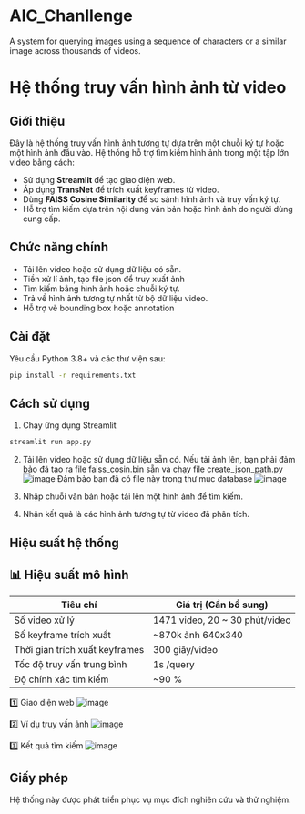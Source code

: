 # AIC_Chanllenge
A system for querying images using a sequence of characters or a similar image across thousands of videos.

# Hệ thống truy vấn hình ảnh từ video 

##  Giới thiệu
Đây là hệ thống truy vấn hình ảnh tương tự dựa trên một chuỗi ký tự hoặc một hình ảnh đầu vào. Hệ thống hỗ trợ tìm kiếm hình ảnh trong một tập lớn video bằng cách:
- Sử dụng **Streamlit** để tạo giao diện web.
- Áp dụng **TransNet** để trích xuất keyframes từ video.
- Dùng **FAISS Cosine Similarity** để so sánh hình ảnh và truy vấn ký tự.
- Hỗ trợ tìm kiếm dựa trên nội dung văn bản hoặc hình ảnh do người dùng cung cấp.

##  Chức năng chính
- Tải lên video hoặc sử dụng dữ liệu có sẵn.
- Tiền xử lí ảnh, tạo file json để truy xuất ảnh
- Tìm kiếm bằng hình ảnh hoặc chuỗi ký tự.
- Trả về hình ảnh tương tự nhất từ bộ dữ liệu video.
- Hỗ trợ vẽ bounding box hoặc annotation

##  Cài đặt
Yêu cầu Python 3.8+ và các thư viện sau:
```bash
pip install -r requirements.txt
```
## Cách sử dụng
1. Chạy ứng dụng Streamlit
```bash
streamlit run app.py
```
2. Tải lên video hoặc sử dụng dữ liệu sẵn có.
   Nếu tải ảnh lên, bạn phải đảm bảo đã tạo ra file faiss_cosin.bin sẵn và chạy file create_json_path.py
   ![image](https://github.com/user-attachments/assets/7a57f597-14b1-4181-8c7b-206b96a37e43)
   Đảm bảo bạn đã có file này trong thư mục database
   ![image](https://github.com/user-attachments/assets/c59b4d02-6df7-4b07-970e-adb86f593cb5)


4. Nhập chuỗi văn bản hoặc tải lên một hình ảnh để tìm kiếm.
5. Nhận kết quả là các hình ảnh tương tự từ video đã phân tích.
## Hiệu suất hệ thống
## 📊 Hiệu suất mô hình

| Tiêu chí                     | Giá trị (Cần bổ sung)   |
|-----------------------------|----------------------|
| Số video xử lý              | 1471 video, 20 ~ 30 phút/video           |
| Số keyframe trích xuất | ~870k ảnh 640x340 |
| Thời gian trích xuất keyframes | 300 giây/video    |
| Tốc độ truy vấn trung bình  | 1s /query        |
| Độ chính xác tìm kiếm       | ~90 %               |



1️⃣ Giao diện web
![image](https://github.com/user-attachments/assets/6fe11436-3185-4465-b5c2-ff25e40373c0)


2️⃣ Ví dụ truy vấn ảnh
![image](https://github.com/user-attachments/assets/b730c46b-b78a-4c41-b4b0-a62087e6fa77)


3️⃣ Kết quả tìm kiếm
![image](https://github.com/user-attachments/assets/1895f2b6-dcc1-43a7-80c1-aee812e97c44)


## Giấy phép
Hệ thống này được phát triển phục vụ mục đích nghiên cứu và thử nghiệm.

